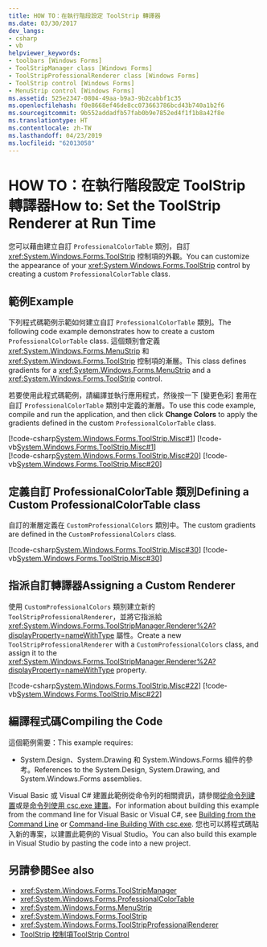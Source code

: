 ```yaml
---
title: HOW TO：在執行階段設定 ToolStrip 轉譯器
ms.date: 03/30/2017
dev_langs:
- csharp
- vb
helpviewer_keywords:
- toolbars [Windows Forms]
- ToolStripManager class [Windows Forms]
- ToolStripProfessionalRenderer class [Windows Forms]
- ToolStrip control [Windows Forms]
- MenuStrip control [Windows Forms]
ms.assetid: 525e2347-0804-49aa-b9a3-9b2cabbf1c35
ms.openlocfilehash: f0e8668ef46de8cc073663786bcd43b740a1b2f6
ms.sourcegitcommit: 9b552addadfb57fab0b9e7852ed4f1f1b8a42f8e
ms.translationtype: HT
ms.contentlocale: zh-TW
ms.lasthandoff: 04/23/2019
ms.locfileid: "62013058"
---
```

# <a name="how-to-set-the-toolstrip-renderer-at-run-time"></a><span data-ttu-id="5f1f5-102">HOW TO：在執行階段設定 ToolStrip 轉譯器</span><span class="sxs-lookup"><span data-stu-id="5f1f5-102">How to: Set the ToolStrip Renderer at Run Time</span></span>
<span data-ttu-id="5f1f5-103">您可以藉由建立自訂 `ProfessionalColorTable` 類別，自訂 <xref:System.Windows.Forms.ToolStrip> 控制項的外觀。</span><span class="sxs-lookup"><span data-stu-id="5f1f5-103">You can customize the appearance of your <xref:System.Windows.Forms.ToolStrip> control by creating a custom `ProfessionalColorTable` class.</span></span>  
  
## <a name="example"></a><span data-ttu-id="5f1f5-104">範例</span><span class="sxs-lookup"><span data-stu-id="5f1f5-104">Example</span></span>  
 <span data-ttu-id="5f1f5-105">下列程式碼範例示範如何建立自訂 `ProfessionalColorTable` 類別。</span><span class="sxs-lookup"><span data-stu-id="5f1f5-105">The following code example demonstrates how to create a custom `ProfessionalColorTable` class.</span></span> <span data-ttu-id="5f1f5-106">這個類別會定義 <xref:System.Windows.Forms.MenuStrip> 和 <xref:System.Windows.Forms.ToolStrip> 控制項的漸層。</span><span class="sxs-lookup"><span data-stu-id="5f1f5-106">This class defines gradients for a <xref:System.Windows.Forms.MenuStrip> and a <xref:System.Windows.Forms.ToolStrip> control.</span></span>  
  
 <span data-ttu-id="5f1f5-107">若要使用此程式碼範例，請編譯並執行應用程式，然後按一下 [變更色彩] 套用在自訂 `ProfessionalColorTable` 類別中定義的漸層。</span><span class="sxs-lookup"><span data-stu-id="5f1f5-107">To use this code example, compile and run the application, and then click **Change Colors** to apply the gradients defined in the custom `ProfessionalColorTable` class.</span></span>  
  
 [!code-csharp[System.Windows.Forms.ToolStrip.Misc#1](~/samples/snippets/csharp/VS_Snippets_Winforms/System.Windows.Forms.ToolStrip.Misc/CS/Program.cs#1)]
 [!code-vb[System.Windows.Forms.ToolStrip.Misc#1](~/samples/snippets/visualbasic/VS_Snippets_Winforms/System.Windows.Forms.ToolStrip.Misc/VB/Program.vb#1)]  
[!code-csharp[System.Windows.Forms.ToolStrip.Misc#20](~/samples/snippets/csharp/VS_Snippets_Winforms/System.Windows.Forms.ToolStrip.Misc/CS/Program.cs#20)]
[!code-vb[System.Windows.Forms.ToolStrip.Misc#20](~/samples/snippets/visualbasic/VS_Snippets_Winforms/System.Windows.Forms.ToolStrip.Misc/VB/Program.vb#20)]  
  
## <a name="defining-a-custom-professionalcolortable-class"></a><span data-ttu-id="5f1f5-108">定義自訂 ProfessionalColorTable 類別</span><span class="sxs-lookup"><span data-stu-id="5f1f5-108">Defining a Custom ProfessionalColorTable class</span></span>  
 <span data-ttu-id="5f1f5-109">自訂的漸層定義在 `CustomProfessionalColors` 類別中。</span><span class="sxs-lookup"><span data-stu-id="5f1f5-109">The custom gradients are defined in the `CustomProfessionalColors` class.</span></span>  
  
 [!code-csharp[System.Windows.Forms.ToolStrip.Misc#30](~/samples/snippets/csharp/VS_Snippets_Winforms/System.Windows.Forms.ToolStrip.Misc/CS/Program.cs#30)]
 [!code-vb[System.Windows.Forms.ToolStrip.Misc#30](~/samples/snippets/visualbasic/VS_Snippets_Winforms/System.Windows.Forms.ToolStrip.Misc/VB/Program.vb#30)]  
  
## <a name="assigning-a-custom-renderer"></a><span data-ttu-id="5f1f5-110">指派自訂轉譯器</span><span class="sxs-lookup"><span data-stu-id="5f1f5-110">Assigning a Custom Renderer</span></span>  
 <span data-ttu-id="5f1f5-111">使用 `CustomProfessionalColors` 類別建立新的 `ToolStripProfessionalRenderer`，並將它指派給 <xref:System.Windows.Forms.ToolStripManager.Renderer%2A?displayProperty=nameWithType> 屬性。</span><span class="sxs-lookup"><span data-stu-id="5f1f5-111">Create a new `ToolStripProfessionalRenderer` with a `CustomProfessionalColors` class, and assign it to the <xref:System.Windows.Forms.ToolStripManager.Renderer%2A?displayProperty=nameWithType> property.</span></span>  
  
 [!code-csharp[System.Windows.Forms.ToolStrip.Misc#22](~/samples/snippets/csharp/VS_Snippets_Winforms/System.Windows.Forms.ToolStrip.Misc/CS/Program.cs#22)]
 [!code-vb[System.Windows.Forms.ToolStrip.Misc#22](~/samples/snippets/visualbasic/VS_Snippets_Winforms/System.Windows.Forms.ToolStrip.Misc/VB/Program.vb#22)]  
  
## <a name="compiling-the-code"></a><span data-ttu-id="5f1f5-112">編譯程式碼</span><span class="sxs-lookup"><span data-stu-id="5f1f5-112">Compiling the Code</span></span>  
 <span data-ttu-id="5f1f5-113">這個範例需要：</span><span class="sxs-lookup"><span data-stu-id="5f1f5-113">This example requires:</span></span>  
  
- <span data-ttu-id="5f1f5-114">System.Design、System.Drawing 和 System.Windows.Forms 組件的參考。</span><span class="sxs-lookup"><span data-stu-id="5f1f5-114">References to the System.Design, System.Drawing, and System.Windows.Forms assemblies.</span></span>  
  
 <span data-ttu-id="5f1f5-115">Visual Basic 或 Visual C# 建置此範例從命令列的相關資訊，請參閱[從命令列建置](../../../visual-basic/reference/command-line-compiler/building-from-the-command-line.md)或是[命令列使用 csc.exe 建置](../../../csharp/language-reference/compiler-options/command-line-building-with-csc-exe.md)。</span><span class="sxs-lookup"><span data-stu-id="5f1f5-115">For information about building this example from the command line for Visual Basic or Visual C#, see [Building from the Command Line](../../../visual-basic/reference/command-line-compiler/building-from-the-command-line.md) or [Command-line Building With csc.exe](../../../csharp/language-reference/compiler-options/command-line-building-with-csc-exe.md).</span></span> <span data-ttu-id="5f1f5-116">您也可以將程式碼貼入新的專案，以建置此範例的 Visual Studio。</span><span class="sxs-lookup"><span data-stu-id="5f1f5-116">You can also build this example in Visual Studio by pasting the code into a new project.</span></span>  
  
## <a name="see-also"></a><span data-ttu-id="5f1f5-117">另請參閱</span><span class="sxs-lookup"><span data-stu-id="5f1f5-117">See also</span></span>

- <xref:System.Windows.Forms.ToolStripManager>
- <xref:System.Windows.Forms.ProfessionalColorTable>
- <xref:System.Windows.Forms.MenuStrip>
- <xref:System.Windows.Forms.ToolStrip>
- <xref:System.Windows.Forms.ToolStripProfessionalRenderer>
- [<span data-ttu-id="5f1f5-118">ToolStrip 控制項</span><span class="sxs-lookup"><span data-stu-id="5f1f5-118">ToolStrip Control</span></span>](toolstrip-control-windows-forms.md)
